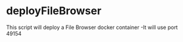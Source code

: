 # deployFileBrowser
This script will deploy a File Browser docker container
  -It will use port 49154
